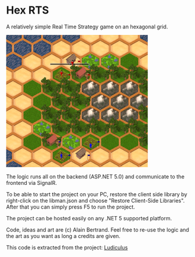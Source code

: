 # Hex RTS

A relatively simple Real Time Strategy game on an hexagonal grid.

![Preview](https://github.com/bertrandpsi/HexRts/blob/master/HexRts/wwwroot/images/hexrts/screen_1.png?raw=true)

The logic runs all on the backend (ASP.NET 5.0) and communicate to the frontend via SignalR.

To be able to start the project on your PC, restore the client side library by right-click on the libman.json and choose "Restore Client-Side Libraries". After that you can simply press F5 to run the project.

The project can be hosted easily on any .NET 5 supported platform.

Code, ideas and art are (c) Alain Bertrand. Feel free to re-use the logic and the art as you want as long a credits are given.

This code is extracted from the project: [Ludiculus](https://www.ludiculus.com/)